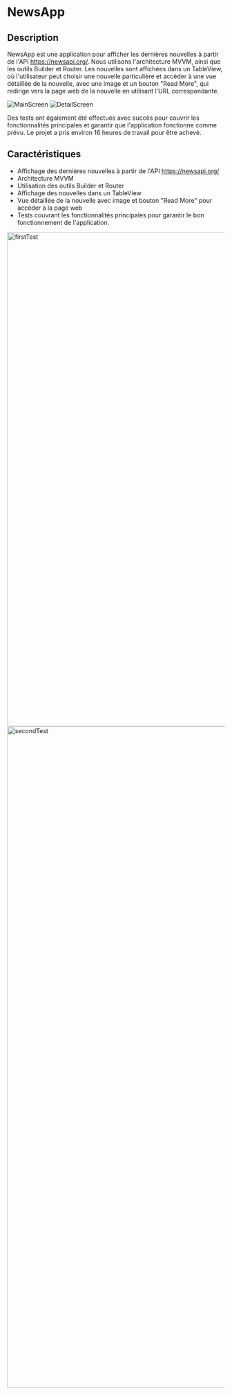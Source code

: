 # NewsApp

## Description
NewsApp est une application pour afficher les dernières nouvelles à partir de l'API https://newsapi.org/. Nous utilisons l'architecture MVVM, ainsi que les outils Builder et Router. Les nouvelles sont affichées dans un TableView, où l'utilisateur peut choisir une nouvelle particulière et accéder à une vue détaillée de la nouvelle, avec une image et un bouton "Read More", qui redirige vers la page web de la nouvelle en utilisant l'URL correspondante.

![MainScreen](https://user-images.githubusercontent.com/59398652/232482560-a1e79c51-f90b-4565-af3c-ebe094ff7284.png)
![DetailScreen](https://user-images.githubusercontent.com/59398652/232482578-2a3bb9d0-4da5-47ed-b293-eef060522e98.png)

Des tests ont également été effectués avec succès pour couvrir les fonctionnalités principales et garantir que l'application fonctionne comme prévu. Le projet a pris environ 16 heures de travail pour être achevé.

## Caractéristiques
- Affichage des dernières nouvelles à partir de l'API https://newsapi.org/
- Architecture MVVM
- Utilisation des outils Builder et Router
- Affichage des nouvelles dans un TableView
- Vue détaillée de la nouvelle avec image et bouton "Read More" pour accéder à la page web
- Tests couvrant les fonctionnalités principales pour garantir le bon fonctionnement de l'application.

<img width="1142" alt="firstTest" src="https://user-images.githubusercontent.com/59398652/232482477-ad928a3e-7b13-476c-bb20-4a024d76b0cd.png">
<img width="1529" alt="secondTest" src="https://user-images.githubusercontent.com/59398652/232482525-3efc4550-32e8-401f-95bf-de2155b126ad.png">
